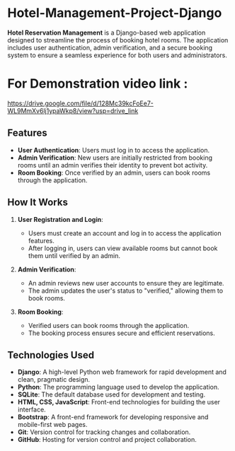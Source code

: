 # Hotel-Management-Project-Django

**Hotel Reservation Management** is a Django-based web application designed to streamline the process of booking hotel rooms. The application includes user authentication, admin verification, and a secure booking system to ensure a seamless experience for both users and administrators.
# For Demonstration video link :  
https://drive.google.com/file/d/128Mc39kcFoEe7-WL9MmXv6lj1ypaWkp8/view?usp=drive_link

## Features

- **User Authentication**: Users must log in to access the application.
- **Admin Verification**: New users are initially restricted from booking rooms until an admin verifies their identity to prevent bot activity.
- **Room Booking**: Once verified by an admin, users can book rooms through the application.

## How It Works

1. **User Registration and Login**:
    - Users must create an account and log in to access the application features.
    - After logging in, users can view available rooms but cannot book them until verified by an admin.

2. **Admin Verification**:
    - An admin reviews new user accounts to ensure they are legitimate.
    - The admin updates the user's status to "verified," allowing them to book rooms.

3. **Room Booking**:
    - Verified users can book rooms through the application.
    - The booking process ensures secure and efficient reservations.

## Technologies Used

- **Django**: A high-level Python web framework for rapid development and clean, pragmatic design.
- **Python**: The programming language used to develop the application.
- **SQLite**: The default database used for development and testing.
- **HTML, CSS, JavaScript**: Front-end technologies for building the user interface.
- **Bootstrap**: A front-end framework for developing responsive and mobile-first web pages.
- **Git**: Version control for tracking changes and collaboration.
- **GitHub**: Hosting for version control and project collaboration.

